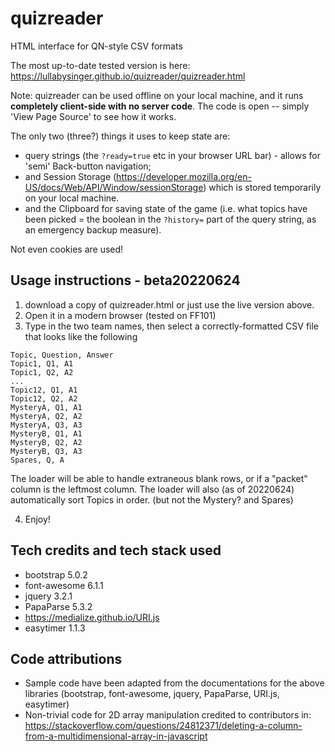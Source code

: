 # quizreader
HTML interface for QN-style CSV formats

The most up-to-date tested version is here: https://lullabysinger.github.io/quizreader/quizreader.html

Note: quizreader can be used offline on your local machine, and it runs **completely client-side with no server code**.
The code is open -- simply 'View Page Source' to see how it works.

The only two (three?) things it uses to keep state are: 
* query strings (the `?ready=true` etc in your browser URL bar) - allows for 'semi' Back-button navigation; 
* and Session Storage (https://developer.mozilla.org/en-US/docs/Web/API/Window/sessionStorage) which is stored temporarily on your local machine.
* and the Clipboard for saving state of the game (i.e. what topics have been picked = the boolean in the `?history=` part of the query string, as an emergency backup measure).

Not even cookies are used!


## Usage instructions - beta20220624

1. download a copy of quizreader.html or just use the live version above.
2. Open it in a modern browser (tested on FF101)
3. Type in the two team names, then select a correctly-formatted CSV file that looks like the following
```
Topic, Question, Answer
Topic1, Q1, A1
Topic1, Q2, A2
...
Topic12, Q1, A1
Topic12, Q2, A2
MysteryA, Q1, A1
MysteryA, Q2, A2
MysteryA, Q3, A3
MysteryB, Q1, A1
MysteryB, Q2, A2
MysteryB, Q3, A3
Spares, Q, A
```
The loader will be able to handle extraneous blank rows, or if a "packet" column is the leftmost column.
The loader will also (as of 20220624) automatically sort Topics in order. (but not the Mystery? and Spares)

4. Enjoy!
  
## Tech credits and tech stack used
* bootstrap 5.0.2
* font-awesome 6.1.1
* jquery 3.2.1
* PapaParse 5.3.2
* https://medialize.github.io/URI.js
* easytimer 1.1.3

## Code attributions
* Sample code have been adapted from the documentations for the above libraries (bootstrap, font-awesome, jquery, PapaParse, URI.js, easytimer)
* Non-trivial code for 2D array manipulation credited to contributors in: https://stackoverflow.com/questions/24812371/deleting-a-column-from-a-multidimensional-array-in-javascript
